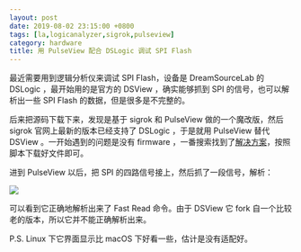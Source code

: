 ```yaml
---
layout: post
date: 2019-08-02 23:15:00 +0800
tags: [la,logicanalyzer,sigrok,pulseview]
category: hardware
title: 用 PulseView 配合 DSLogic 调试 SPI Flash
---
```


最近需要用到逻辑分析仪来调试 SPI Flash，设备是 DreamSourceLab 的 DSLogic ，最开始用的是官方的 DSView ，确实能够抓到 SPI 的信号，也可以解析出一些 SPI Flash 的数据，但是很多是不完整的。

后来把源码下载下来，发现是基于 sigrok 和 PulseView 做的一个魔改版，然后 sigrok 官网上最新的版本已经支持了 DSLogic ，于是就用 PulseView 替代 DSView 。一开始遇到的问题是没有 firmware ，一番搜索找到了[解决方案](https://sigrok.org/wiki/DreamSourceLab_DSLogic)，按照脚本下载好文件即可。

进到 PulseView 以后，把 SPI 的四路信号接上，然后抓了一段信号，解析：

![](/images/pulseview.png)

可以看到它正确地解析出来了 Fast Read 命令。由于 DSView 它 fork 自一个比较老的版本，所以它并不能正确解析出来。

P.S. Linux 下它界面显示比 macOS 下好看一些，估计是没有适配好。
